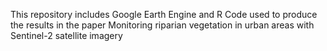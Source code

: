 This repository includes Google Earth Engine and R Code used to produce the results in the paper Monitoring riparian vegetation in urban areas with Sentinel-2 satellite imagery
